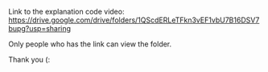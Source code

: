 Link to the explanation code video:
https://drive.google.com/drive/folders/1QScdERLeTFkn3vEF1vbU7B16DSV7bupg?usp=sharing

Only people who has the link can view the folder. 

Thank you (: